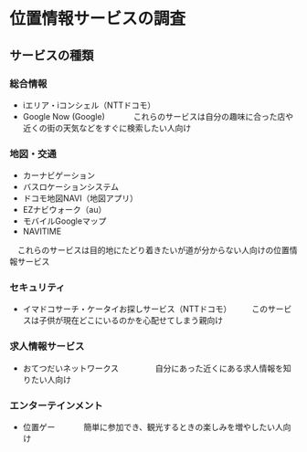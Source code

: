 # 位置情報サービスの調査
## サービスの種類
### 総合情報
* iエリア・iコンシェル（NTTドコモ）
* Google Now (Google)　
　
 　これらのサービスは自分の趣味に合った店や近くの街の天気などをすぐに検索したい人向け

### 地図・交通
* カーナビゲーション
* バスロケーションシステム
* ドコモ地図NAVI（地図アプリ）
* EZナビウォーク（au）
* モバイルGoogleマップ
* NAVITIME

　これらのサービスは目的地にたどり着きたいが道が分からない人向けの位置情報サービス
 
### セキュリティ
* イマドコサーチ・ケータイお探しサービス（NTTドコモ）
　
 　このサービスは子供が現在どこにいるのかを心配せてしまう親向け
 
### 求人情報サービス
* おてつだいネットワークス　　
　
 　自分にあった近くにある求人情報を知りたい人向け
 
### エンターテインメント
* 位置ゲー　
　
 　簡単に参加でき、観光するときの楽しみを増やしたい人向け
